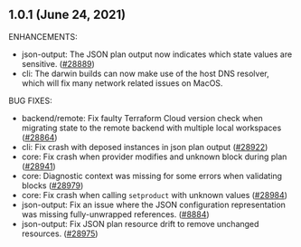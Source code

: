 ## 1.0.1 (June 24, 2021)

ENHANCEMENTS:

* json-output: The JSON plan output now indicates which state values are sensitive. ([#28889](https://github.com/hashicorp/terraform/issues/28889))
* cli: The darwin builds can now make use of the host DNS resolver, which will fix many network related issues on MacOS.

BUG FIXES:

* backend/remote: Fix faulty Terraform Cloud version check when migrating state to the remote backend with multiple local workspaces ([#28864](https://github.com/hashicorp/terraform/issues/28864))
* cli: Fix crash with deposed instances in json plan output ([#28922](https://github.com/hashicorp/terraform/issues/28922))
* core: Fix crash when provider modifies and unknown block during plan ([#28941](https://github.com/hashicorp/terraform/issues/28941))
* core: Diagnostic context was missing for some errors when validating blocks ([#28979](https://github.com/hashicorp/terraform/issues/28979))
* core: Fix crash when calling `setproduct` with unknown values ([#28984](https://github.com/hashicorp/terraform/issues/28984))
* json-output: Fix an issue where the JSON configuration representation was missing fully-unwrapped references. ([#8884](https://github.com/hashicorp/terraform/issues/8884))
* json-output: Fix JSON plan resource drift to remove unchanged resources. ([#28975](https://github.com/hashicorp/terraform/issues/28975))
